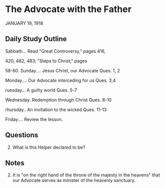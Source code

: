 # The Advocate with the Father
JANUARY 19, 1918

## Daily Study Outline

Sabbath... Read "Great Controversy," pages 416,

420, 482, 483; "Steps to Christ," pages

58-60. Sunday.... Jesus Christ, our Advocate Ques. 1, 2

Monday.... Our Advocate interceding for us Ques. 3,4

ruesday... A guilty world Ques. 5-7

Wednesday. Redemption through Christ Ques. 8-10

rhursday.. An invitation to the wicked Ques. 11-13

Friday.... Review the lesson.

## Questions

2. What is this Helper declared to be? 

## Notes

2. It is "on the right hand of the throne of the majesty in the heavens" that our Advocate serves as minister of the heavenly sanctuary.
